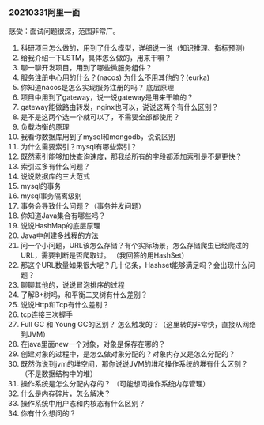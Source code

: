 ### 20210331阿里一面

感受：面试问题很深，范围非常广。

1. 科研项目怎么做的，用到了什么模型，详细说一说（知识推理、指标预测）
2. 给我介绍一下LSTM，具体怎么做的，用来干嘛？
3. 聊一聊开发项目，用到了哪些微服务组件？
4. 服务注册中心用的什么？(nacos)  为什么不用其他的？(eurka)
5. 你知道nacos是怎么实现服务注册的吗？ 底层原理
6. 项目中用到了gateway，说一说gateway是用来干嘛的？
7. gateway能做路由转发，nginx也可以，说说这两个有什么区别？
8. 是不是这两个选一个就可以了，不需要全部都使用？
9. 负载均衡的原理
10. 我看你数据库用到了mysql和mongodb，说说区别
11. 为什么需要索引？mysql有哪些索引？
12. 既然索引能够加快查询速度，那我给所有的字段都添加索引是不是更快？
13. 索引过多有什么问题？
14. 说说数据库的三大范式
15. mysql的事务
16. mysql事务隔离级别
17. 事务会导致什么问题？（事务并发问题）
18. 你知道Java集合有哪些吗？
19. 说说HashMap的底层原理
20. Java中创建多线程的方法
21. 问一个小问题，URL该怎么存储？有个实际场景，怎么存储爬虫已经爬过的URL，需要判断是否爬取过。  （我回答的用HashSet）
22. 那这个URL数量如果很大呢？几十亿条，Hashset能够满足吗？会出现什么问题？
23. 聊聊其他的，说说冒泡排序的过程
24. 了解B+树吗，和平衡二叉树有什么差别？
25. 说说Http和Tcp有什么差别？
26. tcp连接三次握手
27. Full GC 和 Young GC的区别？ 怎么触发的？（这里转的非常快，直接从网络到JVM）
28. 在java里面new一个对象，对象是保存在哪的？
29. 创建对象的过程中，是怎么做对象分配的？对象内存又是怎么分配的？
30. 既然你说到jvm的堆空间，那你说说JVM的堆和操作系统的堆有什么区别？ （不是数据结构中的堆）
31. 操作系统是怎么分配内存的？ （可能想问操作系统内存管理）
32. 什么是内存碎片，怎么解决？
33. 操作系统中用户态和内核态有什么区别？
34. 你有什么想问的？